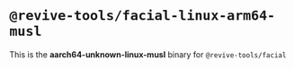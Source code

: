 # `@revive-tools/facial-linux-arm64-musl`

This is the **aarch64-unknown-linux-musl** binary for `@revive-tools/facial`
